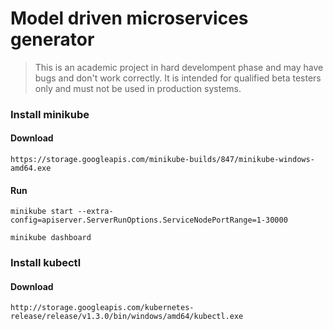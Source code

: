 # Model driven microservices generator

> This is an academic project in hard develompent phase and may have bugs and don't work correctly.
> It is intended for qualified beta testers only and must not be used in production systems.


### Install minikube

#### Download

<!--`https://github.com/kubernetes/minikube/releases`

or-->

`https://storage.googleapis.com/minikube-builds/847/minikube-windows-amd64.exe`

#### Run

`minikube start --extra-config=apiserver.ServerRunOptions.ServiceNodePortRange=1-30000`

`minikube dashboard`


### Install kubectl

#### Download

`http://storage.googleapis.com/kubernetes-release/release/v1.3.0/bin/windows/amd64/kubectl.exe`
